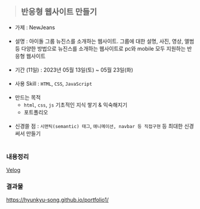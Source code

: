 > ## 반응형 웹사이트 만들기
- 가제
: NewJeans<br><br>
- 설명
: 아이돌 그룹 뉴진스를 소개하는 웹사이트.
그룹에 대한 설명, 사진, 영상, 앨범 등 다양한 방법으로 뉴진스를 소개하는 웹사이트로 pc와 mobile 모두 지원하는 반응형 웹사이트<br><br>
- 기간 (11일)
: 2023년 05월 13일(토) ~ 05월 23일(화)<br><br>
- 사용 Skill
: `HTML`, `CSS`, `JavaScript`<br><br>
- 만드는 목적
  - `html`, `css`, `js` 기초적인 지식 쌓기 & 익숙해지기
  - 포트폴리오<br><br>
- 신경쓸 점
: `시맨틱(semantic) 태그`, `애니메이션, navbar 등 직접구현` 등 최대한 신경써서 만들기<br><br>
### 내용정리
[Velog](https://velog.io/@thdgusrbek/series/%ED%94%84%EB%A1%9C%EC%A0%9D%ED%8A%B81)

### 결과물
https://hyunkyu-song.github.io/portfolio1/

